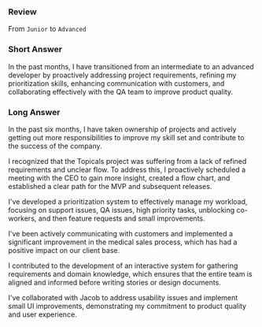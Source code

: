 ### Review

From `Junior` to `Advanced`

### Short Answer

In the past months, I have transitioned from an intermediate to an advanced developer by proactively addressing project requirements, refining my prioritization skills, enhancing communication with customers, and collaborating effectively with the QA team to improve product quality.

### Long Answer

In the past six months, I have taken ownership of projects and actively getting out more responsibilities to improve my skill set and contribute to the success of the company.

I recognized that the Topicals project was suffering from a lack of refined requirements and unclear flow. To address this, I proactively scheduled a meeting with the CEO to gain more insight, created a flow chart, and established a clear path for the MVP and subsequent releases.

I've developed a prioritization system to effectively manage my workload, focusing on support issues, QA issues, high priority tasks, unblocking co-workers, and then feature requests and small improvements.

I've been actively communicating with customers and implemented a significant improvement in the medical sales process, which has had a positive impact on our client base.

I contributed to the development of an interactive system for gathering requirements and domain knowledge, which ensures that the entire team is aligned and informed before writing stories or design documents.

I've collaborated with Jacob to address usability issues and implement small UI improvements, demonstrating my commitment to product quality and user experience.
